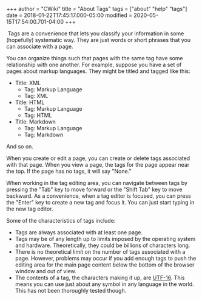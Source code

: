 +++
author = "CWiki"
title = "About Tags"
tags = ["about" "help" "tags"]
date = 2018-01-22T17:45:17.000-05:00
modified = 2020-05-15T17:54:00.701-04:00
+++

​
Tags are a convenience that lets you classify your information in some (hopefully) systematic way. They are just words or short phrases that you can associate with a page.

You can organize things such that pages with the same tag have some relationship with one another. For example, suppose you have a set of pages about markup languages. They might be titled and tagged like this:

- Title: XML
	- Tag: Markup Language
	- Tag: XML
- Title: HTML
	- Tag: Markup Language
	- Tag: HTML
- Title: Markdown
	- Tag: Markup Language
	- Tag: Markdown

And so on.

When you create or edit a page, you can create or delete tags associated with that page. When you view a page, the tags for the page appear near the top. If the page has no tags, it will say "None."

When working in the tag editing area, you can navigate between tags by pressing the "Tab" key to move forward or the "Shift Tab" key to move backward. As a convenience, when a tag editor is focused, you can press the "Enter" key to create a new tag and focus it. You can just start typing in the new tag editor.

Some of the characteristics of tags include:

- Tags are always associated with at least one page.
- Tags may be of any length up to limits imposed by the operating system and hardware.  Theoretically, they could be billions of characters long.
- There is no theoretical limit on the number of tags associated with a page. However, problems may occur if you add enough tags to push the editing area for the main page content below the bottom of the browser window and out of view​.
- The contents of a tag, the characters making it up, are [UTF-16](https://en.wikipedia.org/wiki/UTF-16). This means you can use just about any symbol in any language in the world. This has not been thoroughly tested though.